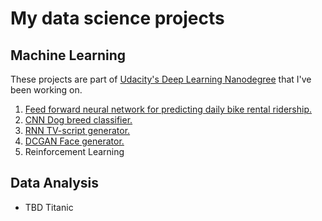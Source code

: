 # My data science projects
## Machine Learning
These projects are part of [Udacity's Deep Learning Nanodegree](http://udacity.com/course/deep-learning-nanodegree--nd101) that I've been working on.
1. [Feed forward neural network for predicting daily bike rental ridership.](dlnd/first-neural-network/Your_first_neural_network.ipynb)
2. [CNN Dog breed classifier.](dlnd/dog-project/dog_app.ipynb)
3. [RNN TV-script generator.](dlnd/tv-script-generation/dlnd_tv_script_generation.ipynb)
4. [DCGAN Face generator.](dlnd/face_generation/dlnd_face_generation.ipynb)
5. Reinforcement Learning

## Data Analysis
* TBD Titanic

